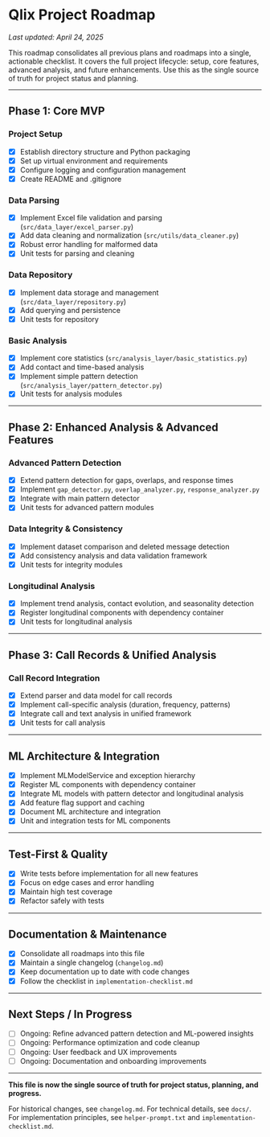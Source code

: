 # Qlix Project Roadmap

_Last updated: April 24, 2025_

This roadmap consolidates all previous plans and roadmaps into a single, actionable checklist. It covers the full project lifecycle: setup, core features, advanced analysis, and future enhancements. Use this as the single source of truth for project status and planning.

---

## Phase 1: Core MVP

### Project Setup

- [x] Establish directory structure and Python packaging
- [x] Set up virtual environment and requirements
- [x] Configure logging and configuration management
- [x] Create README and .gitignore

### Data Parsing

- [x] Implement Excel file validation and parsing (`src/data_layer/excel_parser.py`)
- [x] Add data cleaning and normalization (`src/utils/data_cleaner.py`)
- [x] Robust error handling for malformed data
- [x] Unit tests for parsing and cleaning

### Data Repository

- [x] Implement data storage and management (`src/data_layer/repository.py`)
- [x] Add querying and persistence
- [x] Unit tests for repository

### Basic Analysis

- [x] Implement core statistics (`src/analysis_layer/basic_statistics.py`)
- [x] Add contact and time-based analysis
- [x] Implement simple pattern detection (`src/analysis_layer/pattern_detector.py`)
- [x] Unit tests for analysis modules

---

## Phase 2: Enhanced Analysis & Advanced Features

### Advanced Pattern Detection

- [x] Extend pattern detection for gaps, overlaps, and response times
- [x] Implement `gap_detector.py`, `overlap_analyzer.py`, `response_analyzer.py`
- [x] Integrate with main pattern detector
- [x] Unit tests for advanced pattern modules

### Data Integrity & Consistency

- [x] Implement dataset comparison and deleted message detection
- [x] Add consistency analysis and data validation framework
- [x] Unit tests for integrity modules

### Longitudinal Analysis

- [x] Implement trend analysis, contact evolution, and seasonality detection
- [x] Register longitudinal components with dependency container
- [x] Unit tests for longitudinal analysis

---

## Phase 3: Call Records & Unified Analysis

### Call Record Integration

- [x] Extend parser and data model for call records
- [x] Implement call-specific analysis (duration, frequency, patterns)
- [x] Integrate call and text analysis in unified framework
- [x] Unit tests for call analysis

---

## ML Architecture & Integration

- [x] Implement MLModelService and exception hierarchy
- [x] Register ML components with dependency container
- [x] Integrate ML models with pattern detector and longitudinal analysis
- [x] Add feature flag support and caching
- [x] Document ML architecture and integration
- [x] Unit and integration tests for ML components

---

## Test-First & Quality

- [x] Write tests before implementation for all new features
- [x] Focus on edge cases and error handling
- [x] Maintain high test coverage
- [x] Refactor safely with tests

---

## Documentation & Maintenance

- [x] Consolidate all roadmaps into this file
- [x] Maintain a single changelog (`changelog.md`)
- [x] Keep documentation up to date with code changes
- [x] Follow the checklist in `implementation-checklist.md`

---

## Next Steps / In Progress

- [ ] Ongoing: Refine advanced pattern detection and ML-powered insights
- [ ] Ongoing: Performance optimization and code cleanup
- [ ] Ongoing: User feedback and UX improvements
- [ ] Ongoing: Documentation and onboarding improvements

---

**This file is now the single source of truth for project status, planning, and progress.**

For historical changes, see `changelog.md`.
For technical details, see `docs/`.
For implementation principles, see `helper-prompt.txt` and `implementation-checklist.md`.
